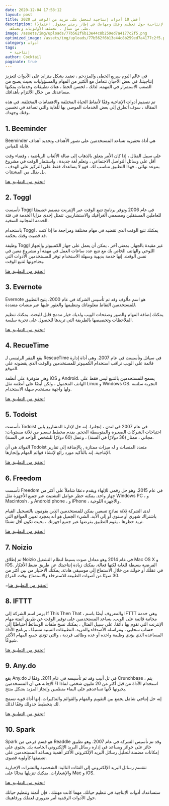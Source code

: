 ```yaml
---
date: 2020-12-04 17:58:12
layout: post
title: أفضل 10 أدوات إنتاجية لتحصل على مزيد من الوقت في 2020
description: تدور الإنتاجية حول تعظيم وقتك ومهامك في إطار زمني معقول. اعتمادًا
  على من تسأل ، تختلف الأولويات وتختلف.
image: /assets/img/uploads/77b562f6b13e44c8b259ed7a4177c2f5.png
optimized_image: /assets/img/uploads/77b562f6b13e44c8b259ed7a4177c2f5.png
category: أدوات
tags:
  - إنتاجية
author: Cocktail
paginate: true
---
```

في عالم اليوم سريع الخطى والمزدحم ، نعتمد بشكل متزايد على الأدوات لتعزيز إنتاجيتنا. في بعض الأحيان نتعامل مع الكثير من المهام والمسؤوليات بحيث يصبح من الصعب الاستمرار في المهمة. لذلك ، لحسن الحظ ، هناك تطبيقات وخدمات يمكنها مساعدتك من خلال الالتزام بأهدافك.

تم تصميم أدوات الإنتاجية وفقًا لأنماط الحياة المختلفة والاهتمامات المختلفة. في هذه المقالة ، سوف أتطرق إلى بعض الخدمات الموصى بها للغاية والتي تساعد في تحسين وقتك وجهدك.

## 1. Beeminder

Beeminder هي أداة تحفيزية تساعد المستخدمين على تصور الأهداف وتحديد أهداف قابلة للقياس.

على سبيل المثال ، إذا كان الأمر يتعلق بالذهاب إلى صالة الألعاب الرياضية ، وقضاء وقت أقل على وسائل التواصل الاجتماعي ، وتعلم لغة جديدة ، واستثمار الوقت في مشروع بموعد نهائي ، فهذا التطبيق مناسب لك. فهو لا يساعدك فقط على التركيز على الهدف ، بل يقلل من المشتتات.

[تحقق من التطبيق هنا!](https://www.beeminder.com/home)

## 2. Toggl

تأسست Toggl في عام 2006 وتوفر برنامج تتبع الوقت عبر الإنترنت مصمم خصيصًا للعاملين المستقلين ومصممي الغرافيك والاستشاريين. تتمثل إحدى مزايا الخدمة في فئة الخدمة المجانية السخية.

باستخدام Toggl ، يمكنك تتبع الوقت الذي تقضيه في مهام مختلفة ومراجعة ما إذا كنت قد قضيت وقتك بحكمة.

وظيفة Toggl غير مقيدة بالجهاز. بمعنى آخر ، يمكن أن يعمل على جهاز الكمبيوتر والجهاز اللوحي والهاتف الخاص بك مع تتبع عدد ساعات العمل في مهمة أو مشروع معين في نفس الوقت. إنها خدمة بديهية وسهلة الاستخدام توفر للمستخدمين الأدوات التي يحتاجونها لتتبع الوقت.

[تحقق من التطبيق هنا!](https://toggl.com/)

## 3. Evernote

Evernote هو اسم مألوف وقد تم تأسيس الشركة في عام 2000. يتيح التطبيق للمستخدمين التقاط معلوماتك وتنظيمها والعثور عليها عبر منصات متعددة.

يمكنك إضافة المهام والصور وصفحات الويب ولديك خيار مدمج قابل للبحث. يمكنك تنظيم الملاحظات وتخصيصها بالطريقة التي تريدها للحصول على تجربة سلسة.

[تحقق من التطبيق هنا!](https://evernote.com/)

## 4. RecueTime

يقع المقر الرئيسي لـ RescueTime في سياتل وتأسست في عام 2007. وهي أداة إدارة قائمة على الويب تراقب استخدام الكمبيوتر للمستخدمين والوقت الذي يقضونه على الموقع.

وهي متوفرة على أنظمة iOS و Android. يسمح للمستخدمين بالتتبع ليس فقط على الهاتف المحمول ، ولكن أيضًا على أنظمة مثل Linux و Windows OS. التجربة سلسة ولها واجهة مستخدم سهلة الاستخدام.

[تحقق من التطبيق هنا!](https://www.rescuetime.com/)

## 5. Todoist

تأسست Todoist في عام 2007 في لندن ، إنجلترا. إنه حل لإدارة المشاريع يلبي احتياجات الشركات الصغيرة والمتوسطة الحجم. يقدم مخطط تسعير من ثلاثة مستويات: مجاني ، ممتاز (36 دولارًا في السنة) ، وعمل (60 دولارًا للشخص الواحد في السنة).

الفوائد هي أن Todoist متعدد المنصات و له ميزات ممتازة , بالإضافة إلى تقارير الإنتاجية. إنه بالتأكيد مورد رائع لإنشاء قوائم المهام وإنجازها.

[تحقق من التطبيق هنا!](https://todoist.com/?lang=en)

## 6. Freedom

تأسست Freedom في عام 2015. وهو حل رقمي للإلهاء ويقدم دعمًا شاملاً على أكثر من جهاز واحد. يمكنه حظر عوامل التشتيت عبر جميع الأجهزة مثل Windows PC ، و Macintosh ، و Android phone ، و iPhone ، والأجهزة اللوحية.

لدى الشركة ثلاثة نماذج تسعير. يمكن للمستخدمين الذين يقومون بالتسجيل القيام باشتراك شهري أو سنوي أو إلى الأبد. الشيء الجميل هو أنه بمجرد تعيين المواقع التي تريد حظرها ، يقوم التطبيق بفرضها عبر جميع أجهزتك ، بحيث تكون أقل تشتتًا.

[تحقق من التطبيق هنا!](https://freedom.to/?rfsn=778377.4385f6)

## 7. Noizio

تم إطلاق Noizio في عام 2014 وهو معادل صوت بسيط لنظام التشغيل Mac OS X و iOS. الفرضية بسيطة للغاية لكنها فعالة. يمكنك زيادة إنتاجيتك عن طريق ضبط الأفكار في عقلك أو حولك من خلال الاستماع إلى موسيقى هادئة. يمكنك الاختيار من بين أكثر من 30 صوتًا من أصوات الطبيعة للاسترخاء والاستمتاع بوقت الفراغ.

\=[تحقق من التطبيق هنا!](https://noiz.io/?ref=producthunt)

## 8. IFTTT

يرمز اسم الشركة إلى If This Then That ، والمعروف أيضًا باسم IFTTT وهي خدمة مجانية قائمة على الويب. يساعد المستخدمين على توفير الوقت عن طريق أتمتة مهام الإنترنت التي تقوم بها دائمًا. على سبيل المثال ، يمكنك نسخ ملفات الوسائط احتياطيًا إلى حساب سحابي ، ومراسلة الأصدقاء والمزيد. التطبيقات المبنية مسبقًا ، برنامج الأداة المساعدة الذي يؤدي وظيفة واحدة أو عدة وظائف فردية ، والتي تؤدي جميع المهام الأكثر شيوعًا.

[تحقق من التطبيق هنا!](https://ifttt.com/)

## 9. Any.do

يقع Any.do في تل أبيب وقد تم تأسيسه في عام 2011. وفقًا لـ Crunchbase ، يتم استخدام الأداة من قبل أكثر من 20 مليون شخص. لماذا ا؟ الإجابة هي أن المستخدمين يحبونها لأنها تساعدهم على البقاء منظمين وإنجاز المزيد بشكل منتج.

إنه حل إنتاجي شامل يجمع بين التقويم والمهام والقوائم والتذكيرات. إنها أداة قوية تسمح لك بتخطيط جدولك وفقًا لذلك.

[تحقق من التطبيق هنا!](https://www.any.do/)

## 10. Spark

Spark هو قسم فرعي من Readdle وقد تم تأسيس الشركة في عام 2007. وهو تطبيق حائز على جوائز ويساعد في إدارة رسائل البريد الإلكتروني الخاصة بك. يحتوي على إمكانات مضمنة لتحليل رسائل البريد الإلكتروني الأكثر أهمية ويساعد المستخدمين على تصنيفها كأولوية قصوى.

تنقسم رسائل البريد الإلكتروني إلى الفئات التالية: الشخصية والنشرات الإخبارية والإشعارات. يمكنك تنزيلها مجانًا على Mac و iOS.

[تحقق من التطبيق هنا!](https://sparkmailapp.com/)



ستساعدك أدوات الإنتاجية في تنظيم حياتك. مهما كانت مهنتك ، فإن أتمتة وتنظيم حياتك حول الأدوات الرقمية أمر ضروري لعملك ورفاهيتك.